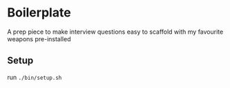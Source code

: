 # Boilerplate

A prep piece to make interview questions easy to scaffold with my favourite weapons pre-installed

## Setup

run `./bin/setup.sh`
